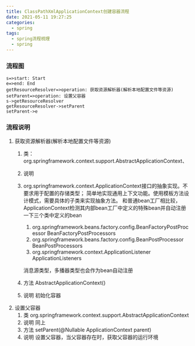 ```yaml
---
title: ClassPathXmlApplicationContext创建容器流程
date: 2021-05-11 19:27:25
categories:
  - spring
tags:
  - spring流程梳理
  - spring
---
```


### 流程图
```flow
s=>start: Start
e=>end: End
getResourceResolver=>operation: 获取资源解析器(解析本地配置文件等资源)
setParent=>operation: 设置父容器
s->getResourceResolver
getResourceResolver->setParent
setParent->e
```


### 流程说明 

1. 获取资源解析器(解析本地配置文件等资源)
   1. 类：org.springframework.context.support.AbstractApplicationContext、

   2. 说明

   3. org.springframework.context.ApplicationContext接口的抽象实现。不要求用于配置的存储类型；
      简单地实现通用上下文功能。使用模板方法设计模式，需要具体的子类来实现抽象方法。
      和普通bean工厂相比较，ApplicationContext检测其内部bean工厂中定义的特殊bean并自动注册一下三个类中定义的bean

      1. org.springframework.beans.factory.config.BeanFactoryPostProcessor BeanFactoryPostProcessors
      2. org.springframework.beans.factory.config.BeanPostProcessor BeanPostProcessors
      3. org.springframework.context.ApplicationListener ApplicationListeners

      消息源类型，多播器类型也会作为bean自动注册

   3. 方法
      AbstractApplicationContext()
   4. 说明
      初始化容器
2. 设置父容器
   1. 类
      org.springframework.context.support.AbstractApplicationContext
   2. 说明
      同上
   3. 方法
      setParent(@Nullable ApplicationContext parent)
   4. 说明
      设置父容器，当父容器存在时，获取父容器的运行环境